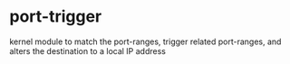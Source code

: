 # port-trigger
kernel module to match the port-ranges, trigger related port-ranges, and alters the destination to a local IP address
